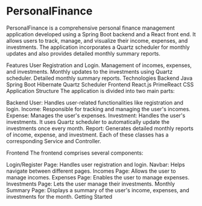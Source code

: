 # PersonalFinance
PersonalFinance is a comprehensive personal finance management application developed using a Spring Boot backend and a React front end. It allows users to track, manage, and visualize their income, expenses, and investments. The application incorporates a Quartz scheduler for monthly updates and also provides detailed monthly summary reports.

Features
User Registration and Login.
Management of incomes, expenses, and investments.
Monthly updates to the investments using Quartz scheduler.
Detailed monthly summary reports.
Technologies
Backend
Java
Spring Boot
Hibernate
Quartz Scheduler
Frontend
React.js
PrimeReact
CSS
Application Structure
The application is divided into two main parts:

Backend
User: Handles user-related functionalities like registration and login.
Income: Responsible for tracking and managing the user's incomes.
Expense: Manages the user's expenses.
Investment: Handles the user's investments. It uses Quartz scheduler to automatically update the investments once every month.
Report: Generates detailed monthly reports of income, expense, and investment.
Each of these classes has a corresponding Service and Controller.

Frontend
The frontend comprises several components:

Login/Register Page: Handles user registration and login.
Navbar: Helps navigate between different pages.
Incomes Page: Allows the user to manage incomes.
Expenses Page: Enables the user to manage expenses.
Investments Page: Lets the user manage their investments.
Monthly Summary Page: Displays a summary of the user's income, expenses, and investments for the month.
Getting Started

